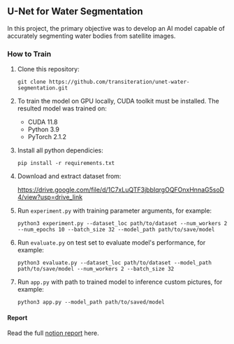 ## U-Net for Water Segmentation

In this project, the primary objective was to develop an AI model capable of accurately segmenting water bodies from satellite images.

### How to Train

1. Clone this repository:
    
    `git clone https://github.com/transiteration/unet-water-segmentation.git` 
    
2. To train the model on GPU locally, CUDA toolkit must be installed. The resulted model was trained on:
    - CUDA 11.8
    - Python 3.9
    - PyTorch 2.1.2
3. Install all python dependicies:
    
    `pip install -r requirements.txt`
    
4. Download and extract dataset from:
    
    https://drive.google.com/file/d/1C7xLuQTF3jbbIqrgOQFOnxHnnaG5soD4/view?usp=drive_link
    
5. Run `experiment.py` with training parameter arguments, for example:
    
    `python3 experiment.py --dataset_loc path/to/dataset --num_workers 2 --num_epochs 10 --batch_size 32 --model_path path/to/save/model`
    
6. Run `evaluate.py` on test set to evaluate model's performance, for example:

    `python3 evaluate.py --dataset_loc path/to/dataset --model_path path/to/save/model --num_workers 2 --batch_size 32`

7. Run `app.py` with path to trained model to inference custom pictures, for example:
    
    `python3 app.py --model_path path/to/saved/model`

#### Report

Read the full [notion report](https://www.notion.so/thankscarbon/U-Net-Model-for-Water-Segmentation-9bacf3912dc148098f4dd3b3473326d0) here.
